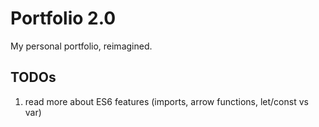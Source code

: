 Portfolio 2.0
=============
My personal portfolio, reimagined.

TODOs
-----

1. read more about ES6 features (imports, arrow functions, let/const vs var)

